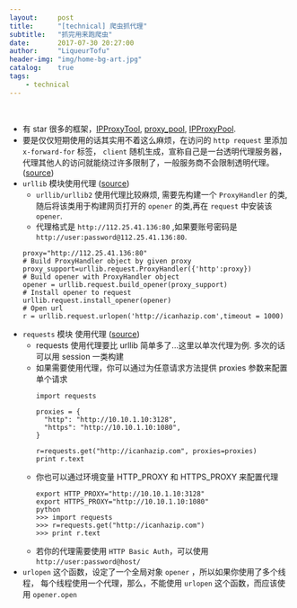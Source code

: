 ```yaml
---
layout:     post
title:      "[technical] 爬虫抓代理"
subtitle:   "抓完用来跑爬虫"
date:       2017-07-30 20:27:00
author:     "LiqueurTofu"
header-img: "img/home-bg-art.jpg"
catalog:    true
tags:
    - technical
---
```


<br>

+ 有 star 很多的框架，[IPProxyTool](https://github.com/awolfly9/IPProxyTool), [proxy_pool](https://github.com/jhao104/proxy_pool), [IPProxyPool](https://github.com/qiyeboy/IPProxyPool).
+ 要是仅仅短期使用的话其实用不着这么麻烦，在访问的 `http request` 里添加 `x-forward-for` 标签， `client` 随机生成，宣称自己是一台透明代理服务器，代理其他人的访问就能绕过许多限制了，一般服务商不会限制透明代理。([source](https://www.zhihu.com/question/47464143/answer/124181011))
+ `urllib` 模块使用代理 ([source](http://gohom.win/2016/01/21/proxy-py/))
    * `urllib/urllib2` 使用代理比较麻烦, 需要先构建一个 `ProxyHandler` 的类, 随后将该类用于构建网页打开的 `opener` 的类,再在 `request` 中安装该 `opener`.
    * 代理格式是 `http://112.25.41.136:80` ,如果要账号密码是 `http://user:password@112.25.41.136:80`.
    ```
    proxy="http://112.25.41.136:80"
    # Build ProxyHandler object by given proxy
    proxy_support=urllib.request.ProxyHandler({'http':proxy})
    # Build opener with ProxyHandler object
    opener = urllib.request.build_opener(proxy_support)
    # Install opener to request
    urllib.request.install_opener(opener)
    # Open url
    r = urllib.request.urlopen('http://icanhazip.com',timeout = 1000)
    ```
+ `requests` 模块 使用代理 ([source](http://gohom.win/2016/01/21/proxy-py/))
    * requests 使用代理要比 urllib 简单多了...这里以单次代理为例. 多次的话可以用 session 一类构建
    * 如果需要使用代理，你可以通过为任意请求方法提供 proxies 参数来配置单个请求
        ```
        import requests

        proxies = {
          "http": "http://10.10.1.10:3128",
          "https": "http://10.10.1.10:1080",
        }

        r=requests.get("http://icanhazip.com", proxies=proxies)
        print r.text
        ```
    * 你也可以通过环境变量 HTTP_PROXY 和 HTTPS_PROXY 来配置代理
        ```
        export HTTP_PROXY="http://10.10.1.10:3128"
        export HTTPS_PROXY="http://10.10.1.10:1080"
        python
        >>> import requests
        >>> r=requests.get("http://icanhazip.com")
        >>> print r.text
        ```
    * 若你的代理需要使用 `HTTP Basic Auth`，可以使用 `http://user:password@host/`
+ `urlopen` 这个函数，设定了一个全局对象 `opener` ，所以如果你使用了多个线程， 每个线程使用一个代理，那么，不能使用 `urlopen` 这个函数，而应该使用 `opener.open`